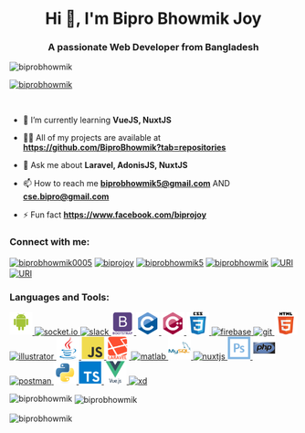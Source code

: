 <h1 align="center">Hi 👋, I'm Bipro Bhowmik Joy</h1>
<h3 align="center">A passionate Web Developer from Bangladesh</h3>

<p align="left"> <img src="https://komarev.com/ghpvc/?username=biprobhowmik&label=Profile%20views&color=0e75b6&style=flat" alt="biprobhowmik" /> </p>

<p align="left"> <a href="https://github.com/ryo-ma/github-profile-trophy"><img src="https://github-profile-trophy.vercel.app/?username=biprobhowmik" alt="biprobhowmik" /></a> </p>

<p align="left"> <a href="https://twitter.com/" target="blank"><img src="https://img.shields.io/twitter/follow/?logo=twitter&style=for-the-badge" alt="" /></a> </p>

- 🌱 I’m currently learning **VueJS, NuxtJS**

- 👨‍💻 All of my projects are available at **https://github.com/BiproBhowmik?tab=repositories**

- 💬 Ask me about **Laravel, AdonisJS, NuxtJS**

- 📫 How to reach me **biprobhowmik5@gmail.com** AND **cse.bipro@gmail.com**

- ⚡ Fun fact **https://www.facebook.com/biprojoy**

<h3 align="left">Connect with me:</h3>
<p align="left">
<a href="https://linkedin.com/in/biprobhowmik0005" target="blank"><img align="center" src="https://raw.githubusercontent.com/rahuldkjain/github-profile-readme-generator/master/src/images/icons/Social/linked-in-alt.svg" alt="biprobhowmik0005" height="30" width="40" /></a>
<a href="https://fb.com/biprojoy" target="blank"><img align="center" src="https://raw.githubusercontent.com/rahuldkjain/github-profile-readme-generator/master/src/images/icons/Social/facebook.svg" alt="biprojoy" height="30" width="40" /></a>
<a href="https://www.codechef.com/users/biprobhowmik5" target="blank"><img align="center" src="https://cdn.jsdelivr.net/npm/simple-icons@3.1.0/icons/codechef.svg" alt="biprobhowmik5" height="30" width="40" /></a>
<a href="https://codeforces.com/profile/biprobhowmik" target="blank"><img align="center" src="https://raw.githubusercontent.com/rahuldkjain/github-profile-readme-generator/master/src/images/icons/Social/codeforces.svg" alt="biprobhowmik" height="30" width="40" /></a>
<a href="https://www.beecrowd.com.br/judge/en/profile/149554" target="blank"><img align="center" src="https://i.ytimg.com/vi/VzOhnK0CuiE/maxresdefault.jpg" alt="URI" height="30" width="40" /></a>
 <a href="https://www.stopstalk.com/user/profile/Bipro_Bhowmik" target="blank"><img align="center" src="https://www.stopstalk.com/static/images/stopstalk-logo.png" alt="URI" height="30" width="40" /></a>
</p>

<h3 align="left">Languages and Tools:</h3>
<p align="left"> <a href="https://developer.android.com" target="_blank" rel="noreferrer"> <img src="https://raw.githubusercontent.com/devicons/devicon/master/icons/android/android-original-wordmark.svg" alt="android" width="40" height="40"/> </a>
 <a href="https://socket.io/" target="_blank" rel="noreferrer"> <img src="https://cdn.onlinewebfonts.com/svg/img_238853.png" alt="socket.io" width="40" height="40"/> </a>
 <a href="https://slack.com/" target="_blank" rel="noreferrer"> <img src="https://www.howtogeek.com/wp-content/uploads/2019/06/slack_logo.png?height=200p&trim=2,2,2,2" alt="slack" width="40" height="40"/> </a>
 <a href="https://getbootstrap.com" target="_blank" rel="noreferrer"> <img src="https://raw.githubusercontent.com/devicons/devicon/master/icons/bootstrap/bootstrap-plain-wordmark.svg" alt="bootstrap" width="40" height="40"/> </a> <a href="https://www.cprogramming.com/" target="_blank" rel="noreferrer"> <img src="https://raw.githubusercontent.com/devicons/devicon/master/icons/c/c-original.svg" alt="c" width="40" height="40"/> </a> <a href="https://www.w3schools.com/cpp/" target="_blank" rel="noreferrer"> <img src="https://raw.githubusercontent.com/devicons/devicon/master/icons/cplusplus/cplusplus-original.svg" alt="cplusplus" width="40" height="40"/> </a> <a href="https://www.w3schools.com/css/" target="_blank" rel="noreferrer"> <img src="https://raw.githubusercontent.com/devicons/devicon/master/icons/css3/css3-original-wordmark.svg" alt="css3" width="40" height="40"/> </a> <a href="https://firebase.google.com/" target="_blank" rel="noreferrer"> <img src="https://www.vectorlogo.zone/logos/firebase/firebase-icon.svg" alt="firebase" width="40" height="40"/> </a> <a href="https://git-scm.com/" target="_blank" rel="noreferrer"> <img src="https://www.vectorlogo.zone/logos/git-scm/git-scm-icon.svg" alt="git" width="40" height="40"/> </a> <a href="https://www.w3.org/html/" target="_blank" rel="noreferrer"> <img src="https://raw.githubusercontent.com/devicons/devicon/master/icons/html5/html5-original-wordmark.svg" alt="html5" width="40" height="40"/> </a> <a href="https://www.adobe.com/in/products/illustrator.html" target="_blank" rel="noreferrer"> <img src="https://www.vectorlogo.zone/logos/adobe_illustrator/adobe_illustrator-icon.svg" alt="illustrator" width="40" height="40"/> </a> <a href="https://www.java.com" target="_blank" rel="noreferrer"> <img src="https://raw.githubusercontent.com/devicons/devicon/master/icons/java/java-original.svg" alt="java" width="40" height="40"/> </a> <a href="https://developer.mozilla.org/en-US/docs/Web/JavaScript" target="_blank" rel="noreferrer"> <img src="https://raw.githubusercontent.com/devicons/devicon/master/icons/javascript/javascript-original.svg" alt="javascript" width="40" height="40"/> </a> <a href="https://laravel.com/" target="_blank" rel="noreferrer"> <img src="https://raw.githubusercontent.com/devicons/devicon/master/icons/laravel/laravel-plain-wordmark.svg" alt="laravel" width="40" height="40"/> </a> <a href="https://www.mathworks.com/" target="_blank" rel="noreferrer"> <img src="https://upload.wikimedia.org/wikipedia/commons/2/21/Matlab_Logo.png" alt="matlab" width="40" height="40"/> </a> <a href="https://www.mysql.com/" target="_blank" rel="noreferrer"> <img src="https://raw.githubusercontent.com/devicons/devicon/master/icons/mysql/mysql-original-wordmark.svg" alt="mysql" width="40" height="40"/> </a> <a href="https://nuxtjs.org/" target="_blank" rel="noreferrer"> <img src="https://www.vectorlogo.zone/logos/nuxtjs/nuxtjs-icon.svg" alt="nuxtjs" width="40" height="40"/> </a> <a href="https://www.photoshop.com/en" target="_blank" rel="noreferrer"> <img src="https://raw.githubusercontent.com/devicons/devicon/master/icons/photoshop/photoshop-line.svg" alt="photoshop" width="40" height="40"/> </a> <a href="https://www.php.net" target="_blank" rel="noreferrer"> <img src="https://raw.githubusercontent.com/devicons/devicon/master/icons/php/php-original.svg" alt="php" width="40" height="40"/> </a> <a href="https://postman.com" target="_blank" rel="noreferrer"> <img src="https://www.vectorlogo.zone/logos/getpostman/getpostman-icon.svg" alt="postman" width="40" height="40"/> </a> <a href="https://www.python.org" target="_blank" rel="noreferrer"> <img src="https://raw.githubusercontent.com/devicons/devicon/master/icons/python/python-original.svg" alt="python" width="40" height="40"/> </a> <a href="https://www.typescriptlang.org/" target="_blank" rel="noreferrer"> <img src="https://raw.githubusercontent.com/devicons/devicon/master/icons/typescript/typescript-original.svg" alt="typescript" width="40" height="40"/> </a> <a href="https://vuejs.org/" target="_blank" rel="noreferrer"> <img src="https://raw.githubusercontent.com/devicons/devicon/master/icons/vuejs/vuejs-original-wordmark.svg" alt="vuejs" width="40" height="40"/> </a> <a href="https://www.adobe.com/products/xd.html" target="_blank" rel="noreferrer"> <img src="https://cdn.worldvectorlogo.com/logos/adobe-xd.svg" alt="xd" width="40" height="40"/> </a> </p>

<p><img align="left" src="https://github-readme-stats.vercel.app/api/top-langs?username=biprobhowmik&show_icons=true&locale=en&layout=compact" alt="biprobhowmik" /></p>

<p>&nbsp;<img align="center" src="https://github-readme-stats.vercel.app/api?username=biprobhowmik&show_icons=true&locale=en" alt="biprobhowmik" /></p>

<p><img align="center" src="https://github-readme-streak-stats.herokuapp.com/?user=biprobhowmik&" alt="biprobhowmik" /></p>
